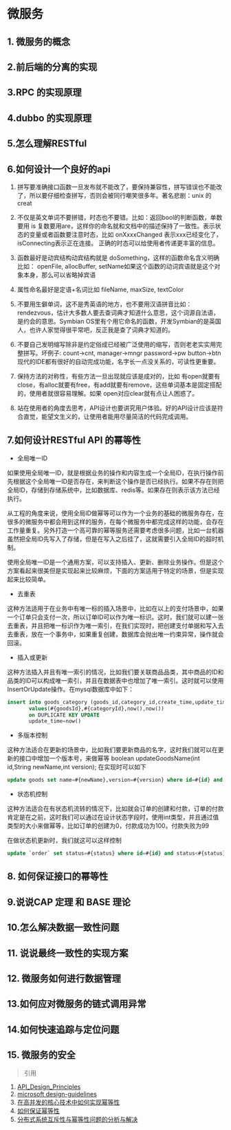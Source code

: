 # 微服务

## 1. 微服务的概念


## 2.前后端的分离的实现


## 3.RPC 的实现原理


## 4.dubbo 的实现原理


## 5.怎么理解RESTful


## 6.如何设计一个良好的api


1. 拼写要准确接口函数一旦发布就不能改了，要保持兼容性，拼写错误也不能改了，所以要仔细检查拼写，否则会被同行嘲笑很多年。著名悲剧：unix 的 creat

2. 不仅是英文单词不要拼错，时态也不要错。比如：返回bool的判断函数，单数要用 is 复数要用are，这样你的命名就和文档中的描述保持了一致性。表示状态的变量或者函数要注意时态，比如 onXxxxChanged 表示xxx已经变化了，isConnecting表示正在连接。 正确的时态可以给使用者传递更丰富的信息。

3. 函数最好是动宾结构动宾结构就是  doSomething，这样的函数命名含义明确比如： openFile, allocBuffer, setName如果这个函数的动词宾语就是这个对象本身，那么可以省略掉宾语

4. 属性命名最好是定语+名词比如 fileName, maxSize, textColor

5. 不要用生僻单词，这不是秀英语的地方，也不要用汉语拼音比如：rendezvous，估计大多数人要去查词典才知道什么意思，这个词源自法语，是约会的意思。Symbian OS里有个用它命名的函数，开发Symbian的是英国人，也许人家觉得很平常吧，反正我是查了词典才知道的。

6. 不要自己发明缩写除非是约定俗成已经被广泛使用的缩写，否则老老实实用完整拼写。坏例子:  count->cnt, manager->mngr password->pw button->btn现代的IDE都有很好的自动完成功能，名字长一点没关系的，可读性更重要。

7. 保持方法的对称性，有些方法一旦出现就应该是成对的，比如 有open就要有close，有alloc就要有free，有add就要有remove，这些单词基本是固定搭配的，使用者就很容易理解。如果 open对应clear就有点让人困惑了。

8. 站在使用者的角度去思考，API设计也要讲究用户体验。好的API设计应该是符合直觉，能望文生义的，让使用者能用尽量简洁的代码完成调用。

## 7.如何设计RESTful API 的幂等性

- 全局唯一ID

如果使用全局唯一ID，就是根据业务的操作和内容生成一个全局ID，在执行操作前先根据这个全局唯一ID是否存在，来判断这个操作是否已经执行。如果不存在则把全局ID，存储到存储系统中，比如数据库、redis等。如果存在则表示该方法已经执行。

从工程的角度来说，使用全局ID做幂等可以作为一个业务的基础的微服务存在，在很多的微服务中都会用到这样的服务，在每个微服务中都完成这样的功能，会存在工作量重复。另外打造一个高可靠的幂等服务还需要考虑很多问题，比如一台机器虽然把全局ID先写入了存储，但是在写入之后挂了，这就需要引入全局ID的超时机制。

使用全局唯一ID是一个通用方案，可以支持插入、更新、删除业务操作。但是这个方案看起来很美但是实现起来比较麻烦，下面的方案适用于特定的场景，但是实现起来比较简单。

- 去重表

这种方法适用于在业务中有唯一标的插入场景中，比如在以上的支付场景中，如果一个订单只会支付一次，所以订单ID可以作为唯一标识。这时，我们就可以建一张去重表，并且把唯一标识作为唯一索引，在我们实现时，把创建支付单据和写入去去重表，放在一个事务中，如果重复创建，数据库会抛出唯一约束异常，操作就会回滚。

- 插入或更新

这种方法插入并且有唯一索引的情况，比如我们要关联商品品类，其中商品的ID和品类的ID可以构成唯一索引，并且在数据表中也增加了唯一索引。这时就可以使用InsertOrUpdate操作。在mysql数据库中如下：
~~~sql
insert into goods_category (goods_id,category_id,create_time,update_time) 
       values(#{goodsId},#{categoryId},now(),now()) 
       on DUPLICATE KEY UPDATE
       update_time=now()
~~~       
- 多版本控制

这种方法适合在更新的场景中，比如我们要更新商品的名字，这时我们就可以在更新的接口中增加一个版本号，来做幂等
boolean updateGoodsName(int id,String newName,int version);
在实现时可以如下
~~~sql
update goods set name=#{newName},version=#{version} where id=#{id} and version<${version}
~~~
- 状态机控制

这种方法适合在有状态机流转的情况下，比如就会订单的创建和付款，订单的付款肯定是在之前，这时我们可以通过在设计状态字段时，使用int类型，并且通过值类型的大小来做幂等，比如订单的创建为0，付款成功为100。付款失败为99

在做状态机更新时，我们就这可以这样控制
~~~sql
update `order` set status=#{status} where id=#{id} and status<#{status}
~~~


## 8. 如何保证接口的幂等性


## 9.说说CAP 定理 和 BASE 理论


## 10.怎么解决数据一致性问题


## 11. 说说最终一致性的实现方案


## 12. 微服务如何进行数据管理


## 13.如何应对微服务的链式调用异常


## 14.如何快速追踪与定位问题


## 15. 微服务的安全


>引用
1. [API_Design_Principles](http://wiki.qt.io/API_Design_Principles)
2. [microsoft design-guidelines](https://docs.microsoft.com/en-us/dotnet/standard/design-guidelines/index)
3. [在高并发的核心技术中如何实现幂等性](https://www.jianshu.com/p/ce5f5aa3d17f)
4. [如何保证幂等性](https://help.aliyun.com/document_detail/25693.html)
5. [分布式系统互斥性与幂等性问题的分析与解决](https://zhuanlan.zhihu.com/p/22820761)

